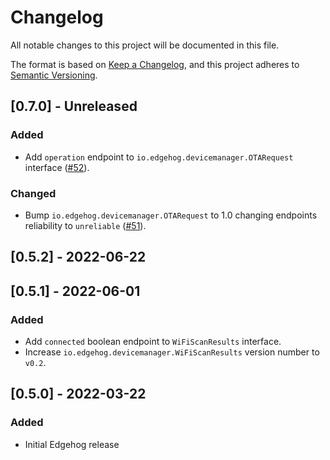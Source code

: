 # Changelog
All notable changes to this project will be documented in this file.

The format is based on [Keep a Changelog](https://keepachangelog.com/en/1.0.0/),
and this project adheres to [Semantic Versioning](https://semver.org/spec/v2.0.0.html).

## [0.7.0] - Unreleased
### Added
- Add `operation` endpoint to `io.edgehog.devicemanager.OTARequest` interface ([#52](https://github.com/edgehog-device-manager/edgehog-astarte-interfaces/issues/52)).

### Changed
- Bump `io.edgehog.devicemanager.OTARequest` to 1.0 changing endpoints reliability to `unreliable` ([#51](https://github.com/edgehog-device-manager/edgehog-astarte-interfaces/issues/51)).


## [0.5.2] - 2022-06-22

## [0.5.1] - 2022-06-01
### Added
- Add `connected` boolean endpoint to `WiFiScanResults` interface.
- Increase `io.edgehog.devicemanager.WiFiScanResults` version number to `v0.2`.

## [0.5.0] - 2022-03-22
### Added
- Initial Edgehog release
